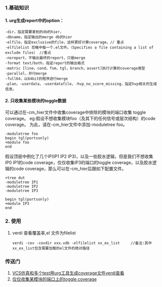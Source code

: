 ### 1.基础知识
#### 1. urg生成report中的option：
~~~
-dir，指定需要拿到的db的hier，
-dbname，指定输出的merge db的hier
-elfile，指定exclusive的file，这样更好计算coverage。// 重点
-elfilelist 忽略中每一个.el文件。（Specifies a file containing a list of exclude files） //重点
-noreport，不输出最终的report，只是merge 
-format text/both，指定report的输出格式
-matric [line，cond，fsm，tgl，branch，assert]执行计算的coverage类型
-parallel，并行merge
-full64，以64bit的程序进行merge
-plan，-userdata，-userdatafile，-hvp_no_score_missing，指定hvp相关的生成信息。
~~~

#### 2. 只收集某些模块的toggle数据
可以通过在-cm_hier文件中收集coverage中排除的模块的端口收集 toggle coverage。
eg:假设不想收集模块foo（及其下的任何信号或层次结构）的code coverage。 为此，请在-cm_hier文件中添加-moduletree foo。
~~~
-moduletree foo
begin tgl(portsonly)
+module foo
end
~~~
假设顶层中例化了几个IP(IP1 IP2 IP3)，以及一些胶水逻辑，但是我们不想收集IP0 IP1的code coverage，仅仅收集IP3的端口的toggle coverage，以及胶水逻辑的code coverage，那么可以在-cm_hier后跟如下配置文件。
~~~
+tree dut
-moduletree IP1
-moduletree IP2
-moduletree IP3
 
begin tgl(portsonly)
+module IP3
end
~~~

### 2. 使用
1. verdi 查看覆盖率,el 文件为filelist
   ~~~
   verdi -cov -covdir xxx.vdb -elfilelist xx_ex_list     //备注:其中xx_ex_list包含需要加载的el文件的绝对路径
   ~~~

### 传送门
1. [VCS仿真和多个test用urg工具生成coverage文件verdi查看](https://blog.csdn.net/weixin_42058545/article/details/111932681?utm_medium=distribute.pc_relevant.none-task-blog-2~default~baidujs_baidulandingword~default-1-111932681-blog-111928703.235^v38^pc_relevant_yljh&spm=1001.2101.3001.4242.2&utm_relevant_index=4)
2. [仅仅收集某模块的端口上的toggle coverage](https://blog.csdn.net/hungtaowu/article/details/123182141)

